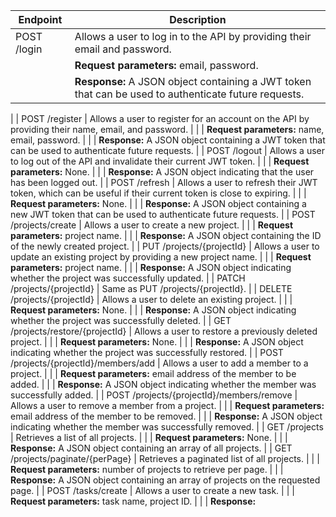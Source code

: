 | Endpoint                              | Description                                                                                      |
|---------------------------------------|--------------------------------------------------------------------------------------------------|
| POST /login                           | Allows a user to log in to the API by providing their email and password.                        |
|                                       | **Request parameters:** email, password.                                                        |
|                                       | **Response:** A JSON object containing a JWT token that can be used to authenticate future requests.
 |
| POST /register                        | Allows a user to register for an account on the API by providing their name, email, and password. |
|                                       | **Request parameters:** name, email, password.                                                   |
|                                       | **Response:** A JSON object containing a JWT token that can be used to authenticate future requests. |
| POST /logout                          | Allows a user to log out of the API and invalidate their current JWT token.                      |
|                                       | **Request parameters:** None.                                                                    |
|                                       | **Response:** A JSON object indicating that the user has been logged out.                       |
| POST /refresh                         | Allows a user to refresh their JWT token, which can be useful if their current token is close to expiring. |
|                                       | **Request parameters:** None.                                                                    |
|                                       | **Response:** A JSON object containing a new JWT token that can be used to authenticate future requests. |
| POST /projects/create                 | Allows a user to create a new project.                                                           |
|                                       | **Request parameters:** project name.                                                            |
|                                       | **Response:** A JSON object containing the ID of the newly created project.                      |
| PUT /projects/{projectId}             | Allows a user to update an existing project by providing a new project name.                      |
|                                       | **Request parameters:** project name.                                                            |
|                                       | **Response:** A JSON object indicating whether the project was successfully updated.            |
| PATCH /projects/{projectId}           | Same as PUT /projects/{projectId}.                                                               |
| DELETE /projects/{projectId}          | Allows a user to delete an existing project.                                                     |
|                                       | **Request parameters:** None.                                                                    |
|                                       | **Response:** A JSON object indicating whether the project was successfully deleted.             |
| GET /projects/restore/{projectId}     | Allows a user to restore a previously deleted project.                                           |
|                                       | **Request parameters:** None.                                                                    |
|                                       | **Response:** A JSON object indicating whether the project was successfully restored.            |
| POST /projects/{projectId}/members/add | Allows a user to add a member to a project.                                                       |
|                                       | **Request parameters:** email address of the member to be added.                                 |
|                                       | **Response:** A JSON object indicating whether the member was successfully added.               |
| POST /projects/{projectId}/members/remove | Allows a user to remove a member from a project.                                                |
|                                          | **Request parameters:** email address of the member to be removed.                              |
|                                          | **Response:** A JSON object indicating whether the member was successfully removed.            |
| GET /projects                         | Retrieves a list of all projects.                                                                 |
|                                       | **Request parameters:** None.                                                                    |
|                                       | **Response:** A JSON object containing an array of all projects.                                 |
| GET /projects/paginate/{perPage}      | Retrieves a paginated list of all projects.                                                      |
|                                       | **Request parameters:** number of projects to retrieve per page.                                 |
|                                       | **Response:** A JSON object containing an array of projects on the requested page.              |
| POST /tasks/create                     | Allows a user to create a new task.                                                              |
|                                       | **Request parameters:** task name, project ID.                                                   |
|                                       | **Response:**
